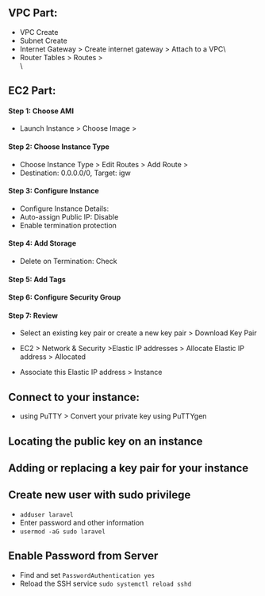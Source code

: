 ## VPC Part:
- VPC Create
- Subnet Create
- Internet Gateway > Create internet gateway > Attach to a VPC\
- Router Tables > Routes > \
\


## EC2 Part:
#### Step 1: Choose AMI
- Launch Instance > Choose Image >

#### Step 2: Choose Instance Type
- Choose Instance Type > Edit Routes > Add Route >
- Destination: 0.0.0.0/0, Target: igw

#### Step 3: Configure Instance
- Configure Instance Details:
- Auto-assign Public IP: Disable
- Enable termination protection

#### Step 4: Add Storage
- Delete on Termination: Check

#### Step 5: Add Tags

#### Step 6: Configure Security Group

#### Step 7: Review
- Select an existing key pair or create a new key pair > Download Key Pair


- EC2 > Network & Security >Elastic IP addresses > Allocate Elastic IP address > Allocated
- Associate this Elastic IP address > Instance

## Connect to your instance:
- using PuTTY > Convert your private key using PuTTYgen


## Locating the public key on an instance


## Adding or replacing a key pair for your instance


## Create new user with sudo privilege
- `adduser laravel`
- Enter password and other information
- `usermod -aG sudo laravel`

## Enable Password from Server
- Find and set `PasswordAuthentication yes`
- Reload the SSH service `sudo systemctl reload sshd`
